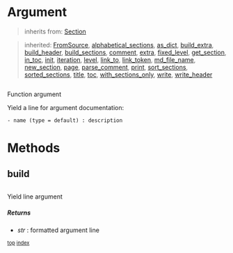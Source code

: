 # Argument


> inherits from: [Section](section.md) 

> inherited: [FromSource](section.md#fromsource), [alphabetical_sections](section.md#alphabetical_sections), [as_dict](section.md#as_dict), [build_extra](section.md#build_extra), [build_header](section.md#build_header), [build_sections](section.md#build_sections), [comment](section.md#comment), [extra](section.md#extra), [fixed_level](section.md#fixed_level), [get_section](section.md#get_section), [in_toc](section.md#in_toc), [init](section.md#init), [iteration](section.md#iteration), [level](section.md#level), [link_to](section.md#link_to), [link_token](section.md#link_token), [md_file_name](section.md#md_file_name), [new_section](section.md#new_section), [page](section.md#page), [parse_comment](section.md#parse_comment), [print](section.md#print), [sort_sections](section.md#sort_sections), [sorted_sections](section.md#sorted_sections), [title](section.md#title), [toc](section.md#toc), [with_sections_only](section.md#with_sections_only), [write](section.md#write), [write_header](section.md#write_header)


``` python

```

Function argument

Yield a line for argument documentation:
```
- name (type = default) : description
```



# Methods



## build

``` python

```

Yield line argument



##### Returns



- _str_ : formatted argument line



<sub>[top](#argument) [index](index.md)</sub>

